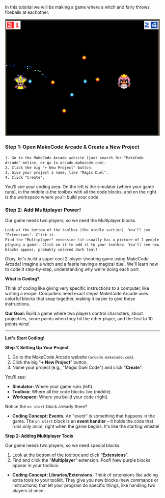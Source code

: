 In this tutorial we will be making a game where a witch and fairy throws fireballs at eachother.

![Witch and fairy game](../images/witch-fairy-game.png)

### Step 1: Open MakeCode Arcade & Create a New Project

    1. Go to the MakeCode Arcade website (just search for "MakeCode Arcade" online, or go to arcade.makecode.com).
    2. Click the big "+ New Project" button.
    3. Give your project a name, like "Magic Duel".
    4. Click "Create".

You'll see your coding area. On the left is the simulator (where your game runs), in the middle is the toolbox with all the code blocks, and on the right is the workspace where you'll build your code.



###  Step 2: Add Multiplayer Power!

Our game needs two players, so we need the Multiplayer blocks.

    Look at the bottom of the toolbox (the middle section). You'll see "Extensions". Click it.
    Find the "Multiplayer" extension (it usually has a picture of 2 people playing a game). Click on it to add it to your toolbox. You'll see new blocks appear, probably colored dark teal!

Okay, let's build a super cool 2-player shooting game using MakeCode Arcade! Imagine a witch and a faerie having a magical duel. We'll learn how to code it step-by-step, understanding *why* we're doing each part.

**What is Coding?**

Think of coding like giving very specific instructions to a computer, like writing a recipe. Computers need exact steps! MakeCode Arcade uses colorful blocks that snap together, making it easier to give these instructions.

**Our Goal:** Build a game where two players control characters, shoot projectiles, score points when they hit the other player, and the first to 10 points wins!

---

**Let's Start Coding!**

**Step 1: Setting Up Your Project**

1.  Go to the MakeCode Arcade website (`arcade.makecode.com`).
2.  Click the big "**+ New Project**" button.
3.  Name your project (e.g., "Magic Duel Code") and click "**Create**".

You'll see:
* **Simulator:** Where your game runs (left).
* **Toolbox:** Where all the code blocks live (middle).
* **Workspace:** Where you build your code (right).

Notice the `on start` block already there?
* **Coding Concept: Events.** An "event" is something that happens in the game. The `on start` block is an **event handler** – it holds the code that runs *only once*, right when the game begins. It's like the starting whistle!

**Step 2: Adding Multiplayer Tools**

Our game needs two players, so we need special blocks.

1.  Look at the bottom of the toolbox and click "**Extensions**".
2.  Find and click the "**Multiplayer**" extension. Poof! New purple blocks appear in your toolbox.
* **Coding Concept: Libraries/Extensions.** Think of extensions like adding extra tools to your toolkit. They give you new blocks (new commands or instructions) that let your program do specific things, like handling two players at once.

